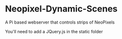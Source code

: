 # Neopixel-Dynamic-Scenes
A Pi based webserver that controls strips of NeoPixels

You'll need to add a JQuery.js in the static folder
